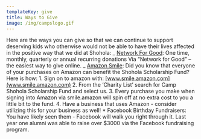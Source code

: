 ```yaml
---
templateKey: give
title: Ways to Give
image: /img/campslogo.gif
---
```


Here are the ways you can give so that we can continue to support deserving kids who otherwise would not be able to have their lives affected in the positive way that we did at Shohola: _ [Network For Good](https://myshohola.networkforgood.com/): One time, monthly, quarterly or annual recurring donations Via “Network for Good” – the easiest way to give online. _ [Amazon Smile](www.smile.amazon.com): Did you know that everyone of your purchases on Amazon can benefit the Shohola Scholarship Fund? Here is how: 1. Sign on to amazon with: [www.smile.amazon.com](www.smile.amazon.com) 2. From the ‘Charity List’ search for Camp Shohola Scholarship Fund and select us. 3. Every purchase you make when signing into Amazon via smile.amazon will spin off at no extra cost to you a little bit to the fund. 4. Have a business that uses Amazon - consider utilizing this for your business as well! \* Facebook Birthday Fundraisers: You have likely seen them - Facebook will walk you right through it. Last year one alumni was able to raise over \$3000 via the Facebook fundraising program.
